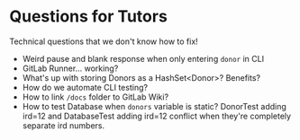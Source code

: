 # Questions for Tutors
Technical questions that we don't know how to fix!

- Weird pause and blank response when only entering `donor` in CLI
- GitLab Runner... working?
- What's up with storing Donors as a HashSet\<Donor>? Benefits?
- How do we automate CLI testing?
- How to link `/docs` folder to GitLab Wiki?
- How to test Database when `donors` variable is static? DonorTest adding ird=12 and DatabaseTest adding ird=12 conflict when they're completely separate ird numbers.